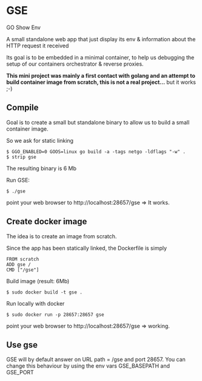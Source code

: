 # GSE

GO Show Env

A small standalone web app that just display its env &amp; information about the HTTP request it received

Its goal is to be embedded in a minimal container, to help us debugging the setup of our containers orchestrator & reverse proxies.

**This mini project was mainly a first contact with golang and an attempt to build container image from scratch, this is not a real project...** but it works ;-)

## Compile
Goal is to create a small but standalone binary to allow us to build a small container image. 

So we ask for static linking 

```
$ GGO_ENABLED=0 GOOS=linux go build -a -tags netgo -ldflags "-w" .
$ strip gse
```

The resulting binary is 6 Mb 

Run GSE:

```
$ ./gse
```
point your web browser to http://localhost:28657/gse => It works.

## Create docker image
The idea is to create an image from scratch.

Since the app has been statically linked, the Dockerfile is simply

```
FROM scratch
ADD gse /
CMD ["/gse"]
```

Build image (result: 6Mb)

```
$ sudo docker build -t gse .
```


Run locally with docker

```
$ sudo docker run -p 28657:28657 gse
```

point your web browser to http://localhost:28657/gse => working.

## Use gse
GSE will by default answer on URL path = /gse and port 28657.
You can change this behaviour by using the env vars GSE_BASEPATH and GSE_PORT

